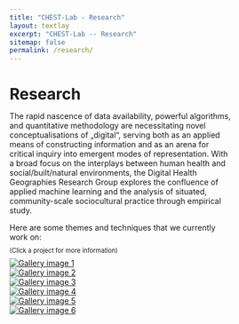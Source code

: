 ```yaml
---
title: "CHEST-Lab - Research"
layout: textlay
excerpt: "CHEST-Lab -- Research"
sitemap: false
permalink: /research/
---
```


# Research

The rapid nascence of data availability, powerful algorithms, and quantitative methodology are necessitating novel conceptualisations of „digital“, serving both as an applied means of constructing information and as an arena for critical inquiry into emergent modes of representation. With a broad focus on the interplays between human health and social/built/natural environments, the Digital Health Geographies Research Group explores the confluence of applied machine learning and the analysis of situated, community-scale sociocultural practice through empirical study.

Here are some themes and techniques that we currently work on:
<p style="font-size:80%; line-height: 0.4;">(Click a project for more information)</p>


<head>
  <script type="text/javascript"
		  src="https://code.jquery.com/jquery-latest.min.js"></script>
  <script type="text/javascript" 
		  src="../js/jquery.connections.js"></script>

  <style>
  *,
  *::after,
  *::before {
    margin: 0;
    padding: 0;
    box-sizing: inherit; 
  }
  
  .container {
    width: 60%;
    margin: 2rem auto; 
  }
  
  html {
    box-sizing: border-box;
    font-size: 62.5%; 
  }

  </style>
  
  <script type="text/JavaScript">
    $(document).ready(function() {
      var rect = $('#imgContainer')[0].getBoundingClientRect();
      var width = parseInt(rect.width,10);
      var fractWidth = width / 7;
      var fractWidthStr = fractWidth + "px";
      var rowStr = Array(6).fill(fractWidthStr).join(' ');
      
      document.getElementById('gallery').style.gridTemplateRows = rowStr;
      
      $().connections({ from: '#img1', to: '#img4' });
      $().connections({ from: '#img3', to: '#img4' });
      $().connections({ from: '#img3', to: '#img1' });
      $().connections({ from: '#img1', to: '#img2' });
      $().connections({ from: '#img5', to: '#img2' });
      $().connections({ from: '#img6', to: '#img5' });
      $().connections({ from: '#img6', to: '#img2' });
      $().connections({ from: '#img6', to: '#img3' });
    });
  </script>
  
  <script type="text/JavaScript">
  	var globalResizeTimer = null;

    $(window).resize(function() {
      
    	if(globalResizeTimer != null) window.clearTimeout(globalResizeTimer);
      	globalResizeTimer = window.setTimeout(function() {		  
		  var rect = $('#imgContainer')[0].getBoundingClientRect();
		  var width = parseInt(rect.width,10);
		  var fractWidth = width / 7;
		  var fractWidthStr = fractWidth + "px";
		  var rowStr = Array(6).fill(fractWidthStr).join(' ');
          document.getElementById('gallery').style.gridTemplateRows = rowStr;          
          
          $('#img1').connections('remove');
          $('#img2').connections('remove');
          $('#img3').connections('remove');
          $('#img4').connections('remove');
          $('#img5').connections('remove');
          $('#img6').connections('remove');
          $().connections({ from: '#img1', to: '#img4' });
          $().connections({ from: '#img3', to: '#img4' });
          $().connections({ from: '#img3', to: '#img1' });
          $().connections({ from: '#img1', to: '#img2' });
          $().connections({ from: '#img5', to: '#img2' });
          $().connections({ from: '#img6', to: '#img5' });
          $().connections({ from: '#img6', to: '#img2' });
          $().connections({ from: '#img6', to: '#img3' });
        }, 200);
    });
  </script>
</head>

<body>
  <div id="imgContainer" class="imgContainer" markdown="0">
    <div id="gallery" class="gallery" markdown="0">
      <figure class="gallery__item gallery__item--1">
  	    <a href="{{ site.url }}{{ site.baseurl }}/research/covid19.html">
        <img src="{{ site.url }}{{ site.baseurl }}/images/projects/COVID_19.svg"
			 alt="Gallery image 1" class="gallery__img" id="img1">
	    </a>
      </figure>
      <figure class="gallery__item gallery__item--2">
	    <a href="{{ site.url }}{{ site.baseurl }}/research/covid19narratives.html">
        <img src="{{ site.url }}{{ site.baseurl }}/images/projects/COVID_19_Narratives.svg"
			 alt="Gallery image 2" class="gallery__img" id="img2">
	    </a>
      </figure>
      <figure class="gallery__item gallery__item--3">
	    <a href="{{ site.url }}{{ site.baseurl }}/research/gem.html">
        <img src="{{ site.url }}{{ site.baseurl }}/images/projects/GEM.svg"
             alt="Gallery image 3" class="gallery__img" id="img3">
	    </a>
      </figure>
      <figure class="gallery__item gallery__item--4">
	    <a href="{{ site.url }}{{ site.baseurl }}/research/purespace.html">
        <img src="{{ site.url }}{{ site.baseurl }}/images/projects/PURE_SPACE.svg"
             alt="Gallery image 4" class="gallery__img" id="img4">
	    </a>
      </figure>
      <figure class="gallery__item gallery__item--5">
	    <a href="{{ site.url }}{{ site.baseurl }}/research/stage.html">
        <img src="{{ site.url }}{{ site.baseurl }}/images/projects/STAGE.svg"
             alt="Gallery image 5" class="gallery__img" id="img5">
	    </a>
      </figure>
      <figure class="gallery__item gallery__item--6">
	    <a href="{{ site.url }}{{ site.baseurl }}/research/vibrance.html">
        <img src="{{ site.url }}{{ site.baseurl }}/images/projects/VIBRANCE.svg"
             alt="Gallery image 6" class="gallery__img" id="img6">
	    </a>
      </figure>
    </div>
  </div>
</body>